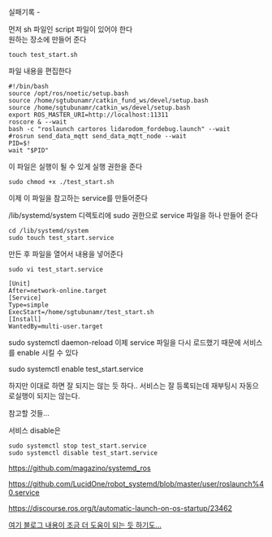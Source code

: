 실패기록 -

먼저 sh 파일인 script 파일이 있어야 한다  
원하는 장소에 만들어 준다   
```
touch test_start.sh
```

파일 내용을 편집한다 
```
#!/bin/bash
source /opt/ros/noetic/setup.bash
source /home/sgtubunamr/catkin_fund_ws/devel/setup.bash
source /home/sgtubunamr/catkin_ws/devel/setup.bash
export ROS_MASTER_URI=http://localhost:11311
roscore & --wait
bash -c "roslaunch cartoros lidarodom_fordebug.launch" --wait
#rosrun send_data_mqtt send_data_mqtt_node --wait
PID=$!
wait "$PID"
```

이 파일은 실행이 될 수 있게 실행 권한을 준다  
```
sudo chmod +x ./test_start.sh
```

이제 이 파일을 참고하는 service를 만들어준다

/lib/systemd/system 디렉토리에 sudo 권한으로 service 파일을 하나 만들어 준다 
```
cd /lib/systemd/system
sudo touch test_start.service
```

만든 후 파일을 열어서 내용을 넣어준다 
```
sudo vi test_start.service
```

```
[Unit]
After=network-online.target 
[Service]
Type=simple
ExecStart=/home/sgtubunamr/test_start.sh
[Install]
WantedBy=multi-user.target
```


sudo systemctl daemon-reload
이제 service 파일을 다시 로드했기 때문에 서비스를 enable 시킬 수 있다   

sudo systemctl enable test_start.service




하지만 이대로 하면 잘 되지는 않는 듯 하다.. 서비스는 잘 등록되는데 재부팅시 자동으로실행이 되지는 않는다.  

참고할 것들...  


서비스 disable은  
```
sudo systemctl stop test_start.service
sudo systemctl disable test_start.service
```


https://github.com/magazino/systemd_ros

https://github.com/LucidOne/robot_systemd/blob/master/user/roslaunch%40.service

https://discourse.ros.org/t/automatic-launch-on-os-startup/23462


[여기 블로그 내용이 조금 더 도움이 되는 듯 하기도...](https://mshields.name/blog/2022-03-16-running-ros-nodes-on-boot/)

